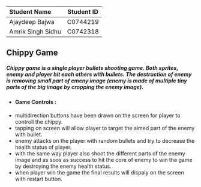 | Student Name | Student ID |
| :------------ |:---------------:|
| Ajaydeep Bajwa      | C0744219 |
| Amrik Singh Sidhu        | C0742318        |

## Chippy Game
##### Chippy game is a single player bullets shooting game. Both sprites, enemy and player hit each others with bullets. The destruction of enemy is removing small part of emeny image (enemy is made of multiple tiny parts of the big image by cropping the enemy image).

- #### Game Controls :
- multidirection buttons have been drawn on the screen for player to controll the chippy.
- tapping on screen will allow player to target the aimed part of the enemy with bullet.
- enemy attacks on the player with random bullets and try to decrease the health status of player.
- with the same way player also shoot the different parts of the enemy image and as soos as success to hit the core of enemy to win the game by destroying the enemy health status.
- when player win the game the final results will dispaly on the screen with restart button.
